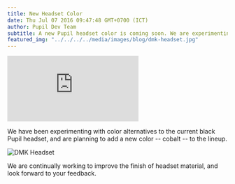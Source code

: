 ```yaml
---
title: New Headset Color
date: Thu Jul 07 2016 09:47:48 GMT+0700 (ICT)
author: Pupil Dev Team
subtitle: A new Pupil headset color is coming soon. We are experimenting with an in-house dyeing process to perfect the finish of our headsets...
featured_img: "../../../../media/images/blog/dmk-headset.jpg"
---
```


<div class="Feature-video-container-16by9">
	<iframe class="Feature-video" src="https://www.youtube.com/embed/f8BM9y6Yz4A?rel=0&amp;showinfo=0" frameborder="0" allowfullscreen></iframe>
</div>

We have been experimenting with color alternatives to the current black Pupil headset, and are planning to add a new color -- cobalt -- to the lineup. 

<img src="../../../../media/images/blog/dmk-headset.jpg" class='Feature-image' alt="DMK Headset">

We are continually working to improve the finish of headset material, and look forward to your feedback.
